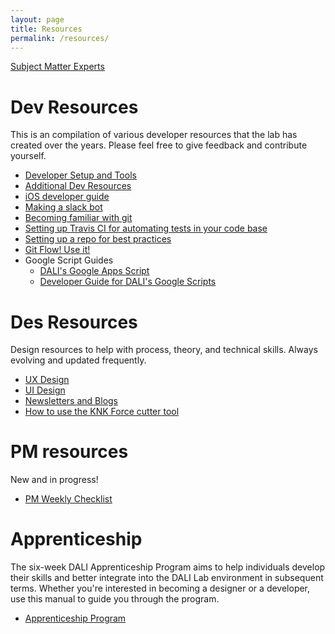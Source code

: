 ```yaml
---
layout: page
title: Resources
permalink: /resources/
---
```


[Subject Matter Experts](./smes.md)

# Dev Resources

This is an compilation of various developer resources that the lab has created over the years. Please feel free to give feedback and contribute yourself.

* [Developer Setup and Tools](./dev-resources/dev-setup.md)
* [Additional Dev Resources](./dev-resources/additional-resources.md)
* [iOS developer guide](./dev-resources/ios_dev_guide.md)
* [Making a slack bot](http://cs52.me/assignments/sa/slack-bot/)
* [Becoming familiar with git](https://github.com/dali-lab/gitivity)
* [Setting up Travis CI for automating tests in your code base](./dev-resources/travis.md)
* [Setting up a repo for best practices](./dev-resources/repo-setup.md)
* [Git Flow! Use it!](./dev-resources/git-flow)
* Google Script Guides
  * [DALI's Google Apps Script](./dev-resources/googlescript.md)
  * [Developer Guide for DALI's Google Scripts](./dev-resources/googlescript-dev.md)


# Des Resources

Design resources to help with process, theory, and technical skills. Always evolving and updated frequently.

* [UX Design](./des-resources/ux-design.md)
* [UI Design](./des-resources/ui-design.md)
* [Newsletters and Blogs](./des-resources/blogs.md)
* [How to use the KNK Force cutter tool](./des-resources/knk.md)

# PM resources

New and in progress!

* [PM Weekly Checklist](pm-weekly-checklist.md)


# Apprenticeship

The six-week DALI Apprenticeship Program aims to help individuals develop their skills and better integrate into the DALI Lab environment in subsequent terms. Whether you're interested in becoming a designer or a developer, use this manual to guide you through the program.

* [Apprenticeship Program](./apprenticeship-program.md)
